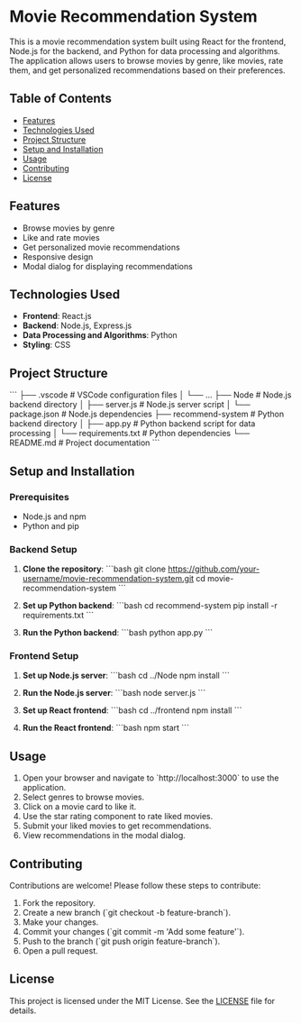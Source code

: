 
# Movie Recommendation System

This is a movie recommendation system built using React for the frontend, Node.js for the backend, and Python for data processing and algorithms. The application allows users to browse movies by genre, like movies, rate them, and get personalized recommendations based on their preferences.

## Table of Contents

- [Features](#features)
- [Technologies Used](#technologies-used)
- [Project Structure](#project-structure)
- [Setup and Installation](#setup-and-installation)
- [Usage](#usage)
- [Contributing](#contributing)
- [License](#license)

## Features

- Browse movies by genre
- Like and rate movies
- Get personalized movie recommendations
- Responsive design
- Modal dialog for displaying recommendations

## Technologies Used

- **Frontend**: React.js
- **Backend**: Node.js, Express.js
- **Data Processing and Algorithms**: Python
- **Styling**: CSS

## Project Structure

\`\`\`
├── .vscode                 # VSCode configuration files
│   └── ...
├── Node                    # Node.js backend directory
│   ├── server.js           # Node.js server script
│   └── package.json        # Node.js dependencies
├── recommend-system        # Python backend directory
│   ├── app.py              # Python backend script for data processing
│   └── requirements.txt    # Python dependencies
└── README.md               # Project documentation
\`\`\`

## Setup and Installation

### Prerequisites

- Node.js and npm
- Python and pip

### Backend Setup

1. **Clone the repository**:
    \`\`\`bash
    git clone https://github.com/your-username/movie-recommendation-system.git
    cd movie-recommendation-system
    \`\`\`

2. **Set up Python backend**:
    \`\`\`bash
    cd recommend-system
    pip install -r requirements.txt
    \`\`\`

3. **Run the Python backend**:
    \`\`\`bash
    python app.py
    \`\`\`

### Frontend Setup

1. **Set up Node.js server**:
    \`\`\`bash
    cd ../Node
    npm install
    \`\`\`

2. **Run the Node.js server**:
    \`\`\`bash
    node server.js
    \`\`\`

3. **Set up React frontend**:
    \`\`\`bash
    cd ../frontend
    npm install
    \`\`\`

4. **Run the React frontend**:
    \`\`\`bash
    npm start
    \`\`\`

## Usage

1. Open your browser and navigate to \`http://localhost:3000\` to use the application.
2. Select genres to browse movies.
3. Click on a movie card to like it.
4. Use the star rating component to rate liked movies.
5. Submit your liked movies to get recommendations.
6. View recommendations in the modal dialog.

## Contributing

Contributions are welcome! Please follow these steps to contribute:

1. Fork the repository.
2. Create a new branch (\`git checkout -b feature-branch\`).
3. Make your changes.
4. Commit your changes (\`git commit -m 'Add some feature'\`).
5. Push to the branch (\`git push origin feature-branch\`).
6. Open a pull request.

## License

This project is licensed under the MIT License. See the [LICENSE](LICENSE) file for details.
